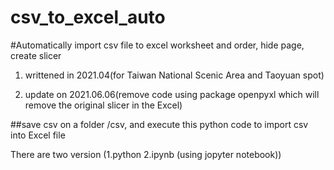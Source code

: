 # csv_to_excel_auto
#Automatically import csv file to excel worksheet and order, hide page, create slicer

1. writtened in 2021.04(for Taiwan National Scenic Area and Taoyuan spot)

2. update on 2021.06.06(remove code using package openpyxl which will remove the original slicer in the Excel)

##save csv on a folder /csv, and execute this python code to import csv into Excel file

There are two version (1.python 2.ipynb (using jopyter notebook))
